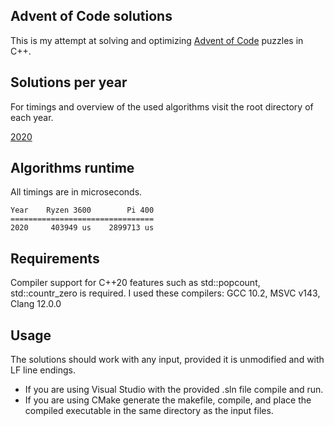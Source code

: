 ## Advent of Code solutions

This is my attempt at solving and optimizing [Advent of Code](https://adventofcode.com/) puzzles in C++.

## Solutions per year

For timings and overview of the used algorithms visit the root directory of each year.

[2020](https://github.com/divisorr/adventofcode/tree/master/2020)

## Algorithms runtime

All timings are in microseconds.

    Year    Ryzen 3600        Pi 400
    ================================
    2020     403949 us    2899713 us

## Requirements

Compiler support for C++20 features such as std::popcount, std::countr_zero is required. I used these compilers: GCC 10.2, MSVC v143, Clang 12.0.0

## Usage

The solutions should work with any input, provided it is unmodified and with LF line endings.
- If you are using Visual Studio with the provided .sln file compile and run.
- If you are using CMake generate the makefile, compile, and place the compiled executable in the same directory as the input files.
